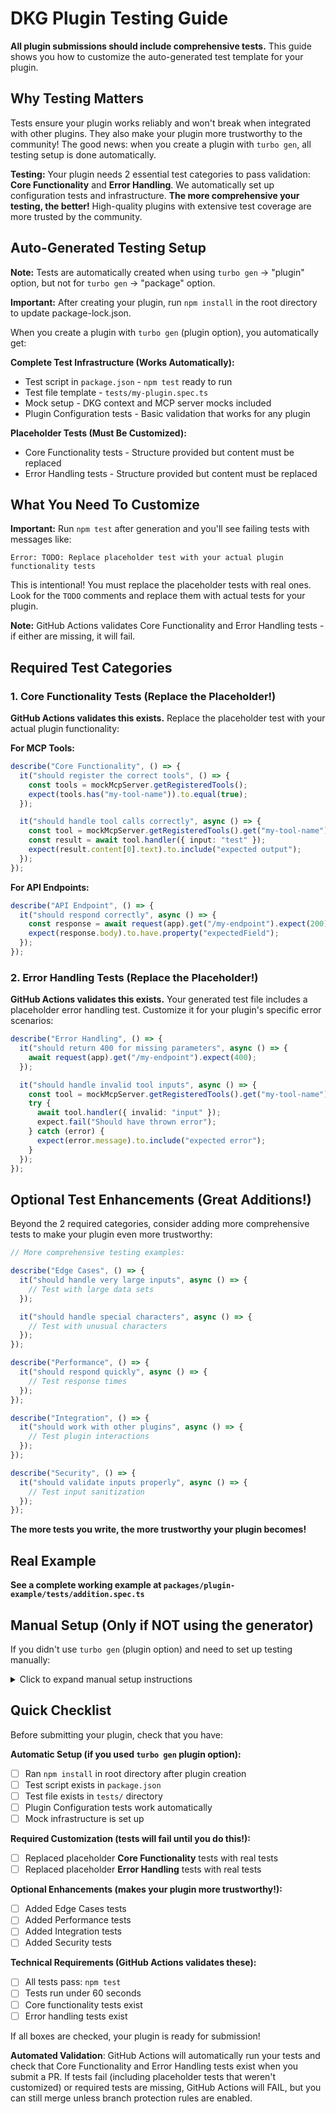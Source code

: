 # DKG Plugin Testing Guide

**All plugin submissions should include comprehensive tests.** This guide shows you how to customize the auto-generated test template for your plugin.

## Why Testing Matters

Tests ensure your plugin works reliably and won't break when integrated with other plugins. They also make your plugin more trustworthy to the community! The good news: when you create a plugin with `turbo gen`, all testing setup is done automatically.

**Testing:** Your plugin needs 2 essential test categories to pass validation: **Core Functionality** and **Error Handling**. We automatically set up configuration tests and infrastructure. **The more comprehensive your testing, the better!** High-quality plugins with extensive test coverage are more trusted by the community.

## Auto-Generated Testing Setup

**Note:** Tests are automatically created when using `turbo gen` → "plugin" option, but not for `turbo gen` → "package" option.

**Important:** After creating your plugin, run `npm install` in the root directory to update package-lock.json.

When you create a plugin with `turbo gen` (plugin option), you automatically get:

**Complete Test Infrastructure (Works Automatically):**
- Test script in `package.json` - `npm test` ready to run  
- Test file template - `tests/my-plugin.spec.ts` 
- Mock setup - DKG context and MCP server mocks included
- Plugin Configuration tests - Basic validation that works for any plugin

**Placeholder Tests (Must Be Customized):**
- Core Functionality tests - Structure provided but content must be replaced
- Error Handling tests - Structure provided but content must be replaced

## What You Need To Customize

**Important:** Run `npm test` after generation and you'll see failing tests with messages like:
```
Error: TODO: Replace placeholder test with your actual plugin functionality tests
```

This is intentional! You must replace the placeholder tests with real ones. Look for the `TODO` comments and replace them with actual tests for your plugin.

**Note:** GitHub Actions validates Core Functionality and Error Handling tests - if either are missing, it will fail. 

## Required Test Categories

### 1. Core Functionality Tests (Replace the Placeholder!)

**GitHub Actions validates this exists.** Replace the placeholder test with your actual plugin functionality:

**For MCP Tools:**
```typescript
describe("Core Functionality", () => {
  it("should register the correct tools", () => {
    const tools = mockMcpServer.getRegisteredTools();
    expect(tools.has("my-tool-name")).to.equal(true);
  });

  it("should handle tool calls correctly", async () => {
    const tool = mockMcpServer.getRegisteredTools().get("my-tool-name");
    const result = await tool.handler({ input: "test" });
    expect(result.content[0].text).to.include("expected output");
  });
});
```

**For API Endpoints:**
```typescript
describe("API Endpoint", () => {
  it("should respond correctly", async () => {
    const response = await request(app).get("/my-endpoint").expect(200);
    expect(response.body).to.have.property("expectedField");
  });
});
```

### 2. Error Handling Tests (Replace the Placeholder!)

**GitHub Actions validates this exists.** Your generated test file includes a placeholder error handling test. Customize it for your plugin's specific error scenarios:

```typescript
describe("Error Handling", () => {
  it("should return 400 for missing parameters", async () => {
    await request(app).get("/my-endpoint").expect(400);
  });

  it("should handle invalid tool inputs", async () => {
    const tool = mockMcpServer.getRegisteredTools().get("my-tool-name");
    try {
      await tool.handler({ invalid: "input" });
      expect.fail("Should have thrown error");
    } catch (error) {
      expect(error.message).to.include("expected error");
    }
  });
});
```

## Optional Test Enhancements (Great Additions!)

Beyond the 2 required categories, consider adding more comprehensive tests to make your plugin even more trustworthy:

```typescript
// More comprehensive testing examples:

describe("Edge Cases", () => {
  it("should handle very large inputs", async () => {
    // Test with large data sets
  });

  it("should handle special characters", async () => {
    // Test with unusual characters
  });
});

describe("Performance", () => {
  it("should respond quickly", async () => {
    // Test response times
  });
});

describe("Integration", () => {
  it("should work with other plugins", async () => {
    // Test plugin interactions
  });
});

describe("Security", () => {
  it("should validate inputs properly", async () => {
    // Test input sanitization
  });
});
```

**The more tests you write, the more trustworthy your plugin becomes!**

## Real Example

**See a complete working example at `packages/plugin-example/tests/addition.spec.ts`**

## Manual Setup (Only if NOT using the generator)

If you didn't use `turbo gen` (plugin option) and need to set up testing manually:

<details>
<summary>Click to expand manual setup instructions</summary>

### 1. Add Test Script
Add to your `package.json`:
```json
{
  "scripts": {
    "test": "mocha 'tests/**/*.spec.ts'"
  }
}
```

### 2. Create Test File
Create `tests/your-plugin.spec.ts` and copy the template from any existing plugin test file.

</details>

## Quick Checklist

Before submitting your plugin, check that you have:

**Automatic Setup (if you used `turbo gen` plugin option):**

- [ ] Ran `npm install` in root directory after plugin creation  
- [ ] Test script exists in `package.json`
- [ ] Test file exists in `tests/` directory
- [ ] Plugin Configuration tests work automatically
- [ ] Mock infrastructure is set up

**Required Customization (tests will fail until you do this!):**

- [ ] Replaced placeholder **Core Functionality** tests with real tests
- [ ] Replaced placeholder **Error Handling** tests with real tests

**Optional Enhancements (makes your plugin more trustworthy!):**

- [ ] Added Edge Cases tests
- [ ] Added Performance tests
- [ ] Added Integration tests  
- [ ] Added Security tests

**Technical Requirements (GitHub Actions validates these):**

- [ ] All tests pass: `npm test`  
- [ ] Tests run under 60 seconds
- [ ] Core functionality tests exist
- [ ] Error handling tests exist

If all boxes are checked, your plugin is ready for submission!

**Automated Validation**: GitHub Actions will automatically run your tests and check that Core Functionality and Error Handling tests exist when you submit a PR. If tests fail (including placeholder tests that weren't customized) or required tests are missing, GitHub Actions will FAIL, but you can still merge unless branch protection rules are enabled.
